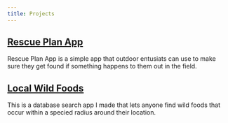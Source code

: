 ```yaml
---
title: Projects
---
```


## <a href="#">Rescue Plan App</a>

Rescue Plan App is a simple app that outdoor entusiats can use to 
make sure they get found if something happens to them out in the field.

## <a href="#">Local Wild Foods</a>

This is a database search app I made that lets anyone find wild foods 
that occur within a specied radius around their location.
